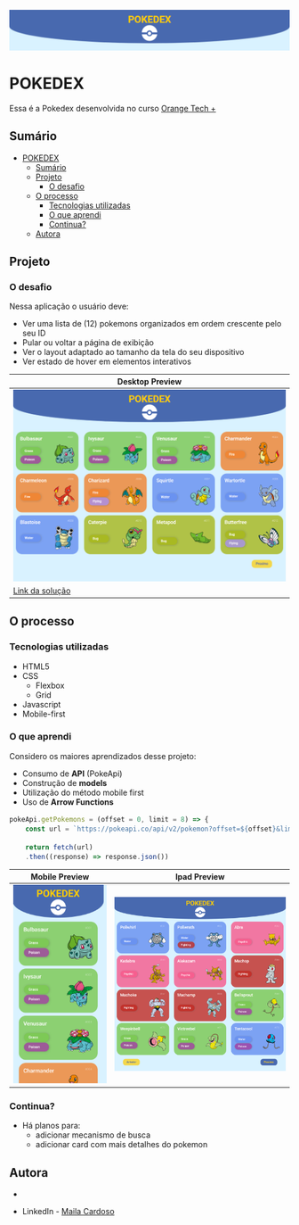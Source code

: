 ![](./assets/images/header.png)

# POKEDEX

Essa é a Pokedex desenvolvida no curso [Orange Tech +](https://www.dio.me/bootcamp/orange-tech?ref=CG)

## Sumário

- [POKEDEX](#pokedex)
  - [Sumário](#sumário)
  - [Projeto](#projeto)
    - [O desafio](#o-desafio)
  - [O processo](#o-processo)
    - [Tecnologias utilizadas](#tecnologias-utilizadas)
    - [O que aprendi](#o-que-aprendi)
    - [Continua?](#continua)
  - [Autora](#autora)

## Projeto

### O desafio

Nessa aplicação o usuário deve:

- Ver uma lista de (12) pokemons organizados em ordem crescente pelo seu ID
- Pular ou voltar a página de exibição
- Ver o layout adaptado ao tamanho da tela do seu dispositivo
- Ver estado de hover em elementos interativos

| Desktop Preview |
|----------|
| ![](./assets/images/desktop.png)  |
| [Link da solução](https://mailacss.netlify.app/pokedex/)   |

## O processo

### Tecnologias utilizadas

- HTML5
- CSS
  - Flexbox
  - Grid
- Javascript
- Mobile-first

### O que aprendi

Considero os maiores aprendizados desse projeto:

- Consumo de **API** (PokeApi)
- Construção de **models**
- Utilização do método mobile first
- Uso de **Arrow Functions**

```javascript
pokeApi.getPokemons = (offset = 0, limit = 8) => {
    const url = `https://pokeapi.co/api/v2/pokemon?offset=${offset}&limit=${limit}` 

    return fetch(url)
    .then((response) => response.json())
```
| Mobile Preview | Ipad Preview |
|----------|----------|
|  ![](./assets/images/mobile.png)  | ![](./assets/images/ipad.png) |


### Continua?

- Há planos para:
  - adicionar mecanismo de busca
  - adicionar card com mais detalhes do pokemon

## Autora
 - [<img src="https://avatars.githubusercontent.com/u/73539084?v=4" alt="" width=115> ](https://github.com/mailacss)

- LinkedIn - [Maila Cardoso](https://www.linkedin.com/in/maila-cssantos/)

